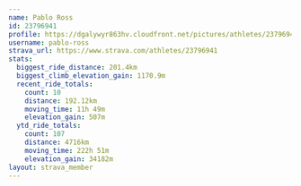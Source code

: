 ```yaml
---
name: Pablo Ross
id: 23796941
profile: https://dgalywyr863hv.cloudfront.net/pictures/athletes/23796941/14615399/1/large.jpg
username: pablo-ross
strava_url: https://www.strava.com/athletes/23796941
stats:
  biggest_ride_distance: 201.4km
  biggest_climb_elevation_gain: 1170.9m
  recent_ride_totals:
    count: 10
    distance: 192.12km
    moving_time: 11h 49m
    elevation_gain: 507m
  ytd_ride_totals:
    count: 107
    distance: 4716km
    moving_time: 222h 51m
    elevation_gain: 34182m
layout: strava_member
--- 
```

